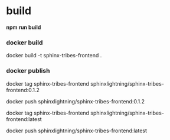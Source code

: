 # build

**npm run build**

### docker build

docker build -t sphinx-tribes-frontend .

### docker publish

docker tag sphinx-tribes-frontend sphinxlightning/sphinx-tribes-frontend:0.1.2

docker push sphinxlightning/sphinx-tribes-frontend:0.1.2

docker tag sphinx-tribes-frontend sphinxlightning/sphinx-tribes-frontend:latest

docker push sphinxlightning/sphinx-tribes-frontend:latest